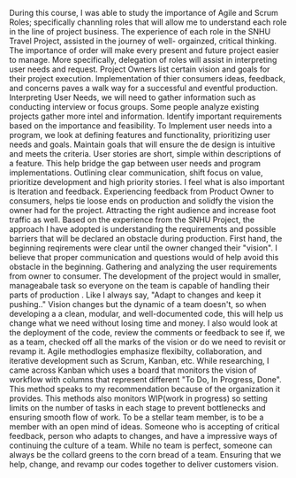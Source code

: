 During this course, I was able to study the importance of Agile and Scrum Roles; specifically channling roles that will allow me to understand each role in the line of project business.
The experience of each role in the SNHU Travel Project, assisted in the journey of well- orgainzed, critical thinking.
The  importance of order will make every present and future project easier to manage. 
More specifically, delegation of roles will assist in interpreting user needs and request. 
Project Owners list certain vision and goals for their project execution. Implementation of thier consumers ideas, feedback, and concerns
paves a walk way for a successful and eventful production. Interpreting User Needs, we will need to gather information
 such as conducting interview or focus groups. Some people analyze existing projects gather more intel and information.
 Identify important requirements based on the importance and feasibility. To Implement user needs into a program, we
 look at defining features and functionality, prioritizing user needs and goals. Maintain goals that will ensure the de
 design is intuitive and meets the criteria. User stories are short, simple within descriptions of a feature. 
 This help bridge the gap between user needs and program implementations. Outlining clear communication, shift focus on value,
 prioritize development and high priority stories. I feel what is also important is Iteration and feedback. 
 Experiencing feedback from Product Owner to consumers, helps tie loose ends on production and solidfy the vision the owner
 had for the project. Attracting the right audience and increase foot traffic as well. 
 Based on the experience from the SNHU Project, the approach I have adopted is understanding the requirements and 
 possible barriers that will be declared an obstacle during production. First hand, the beginning reqirements were
clear until the owner changed their "vision". I believe that proper communication and questions would of help avoid
this obstacle in the beginning. Gathering and analyzing the user requirements from owner to consumer. The development 
of the project would in smaller, manageabale task so everyone on the team is capable of handling their parts of production
. Like I always say, "Adapt to changes and keep it pushing.." Vision changes but the dynamic of a team doesn't, so when developing a 
a clean, modular, and well-documented code, this will help us change what we need without losing time and money.
I also would look at the deployment of the code, review the comments or feedback to see if, we as a team, checked off
all the marks of the vision or do we need to revisit or revamp it. Agile methodlogies emphasize flexibilty, collaboration, and iterative
development such as Scrum, Kanban, etc. While researching, I came across Kanban which uses a board that monitors the vision of 
workflow with columns that represent different "To Do, In Progress, Done". This method speaks to my recommendation because of
the organization it provides. This methods also monitors WIP(work in progress) so setting limits on the number of tasks
in each stage to prevent bottlenecks and ensuring smooth flow of work. To be a stellar team member, is to be a member with an open mind of 
ideas. Someone who is accepting of critical feedback, person who adapts to changes, and have a impressive ways of
continuing the culture of a team. While no team is perfect, someone can always be the collard greens to the corn bread of a team.
Ensuring that we help, change, and revamp our codes together to deliver customers vision.
